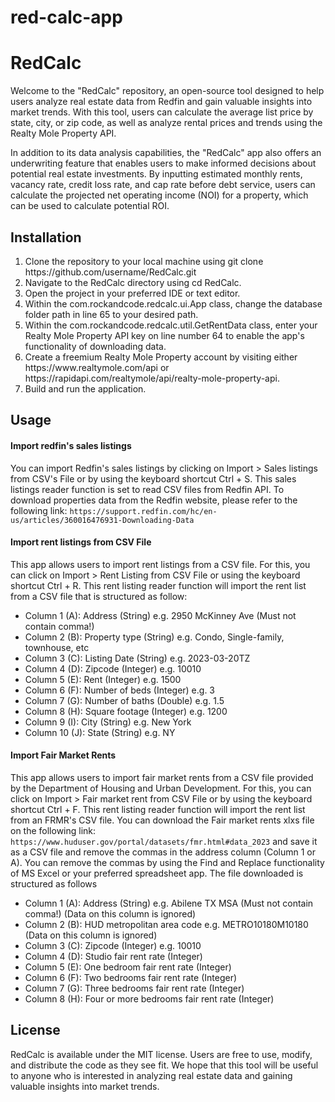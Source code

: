 # red-calc-app

<h1>RedCalc</h1>

<p>Welcome to the "RedCalc" repository, an open-source tool designed to help users analyze real estate data from Redfin and gain valuable insights into market trends. With this tool, users can calculate the average list price by state, city, or zip code, as well as analyze rental prices and trends using the Realty Mole Property API.</p>

<p>In addition to its data analysis capabilities, the "RedCalc" app also offers an underwriting feature that enables users to make informed decisions about potential real estate investments. By inputting estimated monthly rents, vacancy rate, credit loss rate, and cap rate before debt service, users can calculate the projected net operating income (NOI) for a property, which can be used to calculate potential ROI.</p>

<h2>Installation</h2>
<ol>
  <li>Clone the repository to your local machine using git clone https://github.com/username/RedCalc.git</li>
  <li>Navigate to the RedCalc directory using cd RedCalc.</li>
  <li>Open the project in your preferred IDE or text editor.</li>
  <li>Within the com.rockandcode.redcalc.ui.App class, change the database folder path in line 65 to your desired path.</li>
  <li>Within the com.rockandcode.redcalc.util.GetRentData class, enter your Realty Mole Property API key on line number 64 to enable the app's functionality of downloading data.</li>
  <li>Create a freemium Realty Mole Property account by visiting either https://www.realtymole.com/api or https://rapidapi.com/realtymole/api/realty-mole-property-api.</li>
  <li>Build and run the application.</li>
</ol>

<h2>Usage</h2>
<h4>Import redfin's sales listings</h4>
<p>You can import Redfin's sales listings by clicking on Import > Sales listings from CSV's File or by using the keyboard shortcut Ctrl + S. This sales listings reader function is set to read CSV files from Redfin API. To download properties data from the Redfin website, please refer to the following link: <code>https://support.redfin.com/hc/en-us/articles/360016476931-Downloading-Data</code>

<h4>Import rent listings from CSV File</h4>
<p>This app allows users to import rent listings from a CSV file. For this, you can click on Import > Rent Listing from CSV File or using
the keyboard shortcut Ctrl + R. This rent listing reader function will import the rent list from a CSV file that is structured as follow:</p>
<ul>
  <li>Column 1 (A): Address (String) e.g. 2950 McKinney Ave (Must not contain comma!)</li>
  <li>Column 2 (B): Property type (String) e.g. Condo, Single-family, townhouse, etc</li>
  <li>Column 3 (C): Listing Date (String) e.g. 2023-03-20TZ</li>
  <li>Column 4 (D): Zipcode (Integer) e.g. 10010</li>
  <li>Column 5 (E): Rent (Integer) e.g. 1500</li>
  <li>Column 6 (F): Number of beds (Integer) e.g. 3</li>
  <li>Column 7 (G): Number of baths (Double) e.g. 1.5</li>
  <li>Column 8 (H): Square footage (Integer) e.g. 1200</li>
  <li>Column 9 (I): City (String) e.g. New York</li>
  <li>Column 10 (J): State (String) e.g. NY</li>
</ul>

<h4>Import Fair Market Rents</h4>
<p>This app allows users to import fair market rents from a CSV file provided by the Department of Housing and Urban Development. For this, you can click on Import > Fair market rent from CSV File or by using the keyboard shortcut Ctrl + F. This rent listing reader function will import the rent list from an FRMR's CSV file. You can download the Fair market rents xlxs file on the following link: <code>https://www.huduser.gov/portal/datasets/fmr.html#data_2023</code>  and save it as a CSV file and remove the commas in the address column (Column 1 or A). You can remove the commas by using the Find and Replace functionality
of MS Excel or your preferred spreadsheet app. The file downloaded is structured as follows</p>
<ul>
  <li>Column 1 (A): Address (String) e.g. Abilene TX MSA (Must not contain comma!) (Data on this column is ignored)</li>
  <li>Column 2 (B): HUD metropolitan area code e.g. METRO10180M10180 (Data on this column is ignored)</li>
  <li>Column 3 (C): Zipcode (Integer) e.g. 10010</li>
  <li>Column 4 (D): Studio fair rent rate (Integer)</li>
  <li>Column 5 (E): One bedroom fair rent rate (Integer)</li>
  <li>Column 6 (F): Two bedrooms  fair rent rate (Integer)</li>
  <li>Column 7 (G): Three bedrooms fair rent rate (Integer)</li>
  <li>Column 8 (H): Four or more bedrooms fair rent rate (Integer)</li>
</ul>



<h2>License</h2>

<p>RedCalc is available under the MIT license. Users are free to use, modify, and distribute the code as they see fit. We hope that this tool will be useful to anyone who is interested in analyzing real estate data and gaining valuable insights into market trends.</p>

